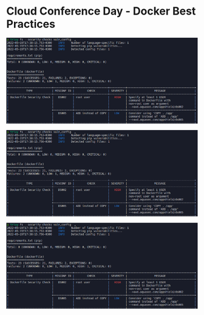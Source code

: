 # Cloud Conference Day - Docker Best Practices

![](images/app-01.png)

![](images/app-01.png)

![](images/app-01.png)
